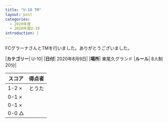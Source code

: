 ```yaml
---
title: "U-10 TM"
layout: post
categories:
  - 2020年度
  - 2020年度U-10
introduction: |
---
```


FCグラーナさんとTMを行いました。ありがとうございました。  

|**カテゴリー**| U-10|
|**日付**| 2020年8月9日|
|**場所**| 東尾久グランド
|**ルール**| 8人制20分|

|スコア|得点者|
|---|----|
|1-2 ×| とうた|
|0-1 ×| |
|0-1 ×| |
|0-0 △| |
